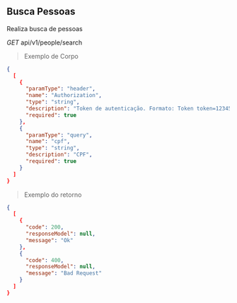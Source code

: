 ## Busca Pessoas

Realiza busca de pessoas

<div class="api-endpoint">
  <div class="endpoint-data">
    <i class="label label-get">GET</i>
     api/v1/people/search
  </div>
</div>


> Exemplo de Corpo

```json
{
  [
    {
      "paramType": "header",
      "name": "Authorization",
      "type": "string",
      "description": "Token de autenticação. Formato: Token token=123456",
      "required": true
    },
    {
      "paramType": "query",
      "name": "cpf",
      "type": "string",
      "description": "CPF",
      "required": true
    }
  ]
}
```

> Exemplo do retorno

```json
{
  [
    {
      "code": 200,
      "responseModel": null,
      "message": "Ok"
    },
    {
      "code": 400,
      "responseModel": null,
      "message": "Bad Request"
    }
  ]
}
```